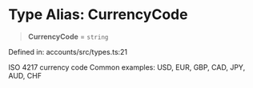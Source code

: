 # Type Alias: CurrencyCode

> **CurrencyCode** = `string`

Defined in: accounts/src/types.ts:21

ISO 4217 currency code
Common examples: USD, EUR, GBP, CAD, JPY, AUD, CHF
